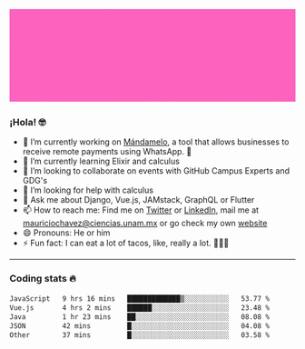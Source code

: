 ![Banner](banner.gif)

### ¡Hola! 🤓

- 🔭 I’m currently working on [Mándamelo](https://www.mandamelo.com.mx/), a tool that allows businesses to receive remote payments using WhatsApp. 🤖
- 🌱 I’m currently learning Elixir and calculus
- 👯 I’m looking to collaborate on events with GitHub Campus Experts and GDG's
- 🤔 I’m looking for help with calculus
- 💬 Ask me about Django, Vue.js, JAMstack, GraphQL or Flutter
- 📫 How to reach me: Find me on [Twitter](https://twitter.com/ultr4nerd) or [LinkedIn](https://www.linkedin.com/in/mauricio-chávez-olea-4b46b7147/), mail me at [mauriciochavez@ciencias.unam.mx](mailto:mauriciochavez@ciencias.unam.mx) or go check my own [website](mauriciochavez.surge.sh)
- 😄 Pronouns: He or him
- ⚡ Fun fact: I can eat a lot of tacos, like, really a lot. 🌮🌮🌮
<!-- 🎙️ I'm releasing weekly episodes on my podcast ["Un Podcast Junior"](https://anchor.fm/un-podcast-junior)-->

---

### Coding stats 🔥

<!--START_SECTION:waka-->
```text
JavaScript   9 hrs 16 mins   █████████████▒░░░░░░░░░░░   53.77 % 
Vue.js       4 hrs 2 mins    ██████░░░░░░░░░░░░░░░░░░░   23.48 % 
Java         1 hr 23 mins    ██░░░░░░░░░░░░░░░░░░░░░░░   08.08 % 
JSON         42 mins         █░░░░░░░░░░░░░░░░░░░░░░░░   04.08 % 
Other        37 mins         █░░░░░░░░░░░░░░░░░░░░░░░░   03.58 % 
```
<!--END_SECTION:waka-->
